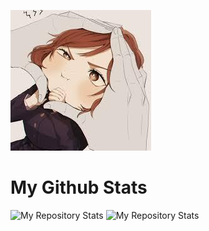 ![Image](https://github.com/equinox-jj/equinox-jj/blob/main/79564114.jpg)

# My Github Stats
![My Repository Stats](https://github-readme-stats.vercel.app/api?username=equinox-jj&show_icons=true)
![My Repository Stats](https://github-readme-stats.vercel.app/api/top-langs/?username=equinox-jj&theme=blue-green)

<!--
**equinox-jj/equinox-jj** is a ✨ _special_ ✨ repository because its `README.md` (this file) appears on your GitHub profile.

Here are some ideas to get you started:

- 🔭 I’m currently working on ...
- 🌱 I’m currently learning ...
- 👯 I’m looking to collaborate on ...
- 🤔 I’m looking for help with ...
- 💬 Ask me about ...
- 📫 How to reach me: ...
- 😄 Pronouns: ...
- ⚡ Fun fact: ...
-->
